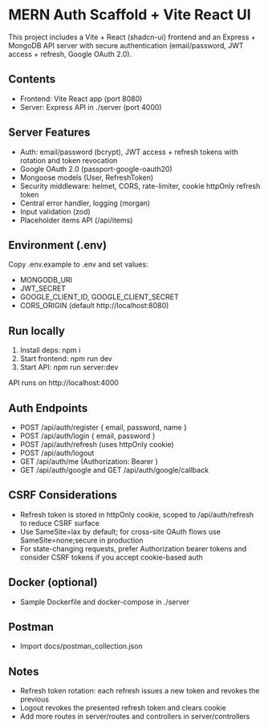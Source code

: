 # MERN Auth Scaffold + Vite React UI

This project includes a Vite + React (shadcn-ui) frontend and an Express + MongoDB API server with secure authentication (email/password, JWT access + refresh, Google OAuth 2.0).

## Contents
- Frontend: Vite React app (port 8080)
- Server: Express API in ./server (port 4000)

## Server Features
- Auth: email/password (bcrypt), JWT access + refresh tokens with rotation and token revocation
- Google OAuth 2.0 (passport-google-oauth20)
- Mongoose models (User, RefreshToken)
- Security middleware: helmet, CORS, rate-limiter, cookie httpOnly refresh token
- Central error handler, logging (morgan)
- Input validation (zod)
- Placeholder items API (/api/items)

## Environment (.env)
Copy .env.example to .env and set values:
- MONGODB_URI
- JWT_SECRET
- GOOGLE_CLIENT_ID, GOOGLE_CLIENT_SECRET
- CORS_ORIGIN (default http://localhost:8080)

## Run locally
1) Install deps: npm i
2) Start frontend: npm run dev
3) Start API: npm run server:dev

API runs on http://localhost:4000

## Auth Endpoints
- POST /api/auth/register { email, password, name }
- POST /api/auth/login { email, password }
- POST /api/auth/refresh (uses httpOnly cookie)
- POST /api/auth/logout
- GET /api/auth/me (Authorization: Bearer <access>)
- GET /api/auth/google and GET /api/auth/google/callback

## CSRF Considerations
- Refresh token is stored in httpOnly cookie, scoped to /api/auth/refresh to reduce CSRF surface
- Use SameSite=lax by default; for cross-site OAuth flows use SameSite=none;secure in production
- For state-changing requests, prefer Authorization bearer tokens and consider CSRF tokens if you accept cookie-based auth

## Docker (optional)
- Sample Dockerfile and docker-compose in ./server

## Postman
- Import docs/postman_collection.json

## Notes
- Refresh token rotation: each refresh issues a new token and revokes the previous
- Logout revokes the presented refresh token and clears cookie
- Add more routes in server/routes and controllers in server/controllers
